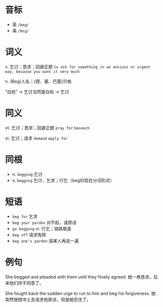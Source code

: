 # 音标

- 英 `/beg/`
- 美 `/bɛɡ/`

# 词义

v. 乞讨；恳求；回避正题
`to ask for something in an anxious or urgent way, because you want it very much`

n. (Beg)人名；(德、塞、巴基)贝格




“白给” → 乞讨当然是白给 → 乞讨

# 同义

vt. 乞讨；恳求；回避正题
`pray for` `beseech`

vi. 乞讨；请求
`demand` `apply for`

# 同根

- n. `begging` 乞讨
- v. `begging` 乞讨，乞求；行乞（beg的现在分词形式）

# 短语

- `beg for` 乞求
- `beg your pardon` 对不起，请原谅
- `go begging` vi. 行乞；销路极差
- `beg off` 请求免除
- `beg one's pardon` 请某人再说一遍

# 例句

She begged and pleaded with them until they finally agreed.
她一再恳求，后来他们终于同意了。

She fought back the sudden urge to run to him and beg his forgiveness.
她突然很想冲上去请求他原谅，但是她忍住了。


